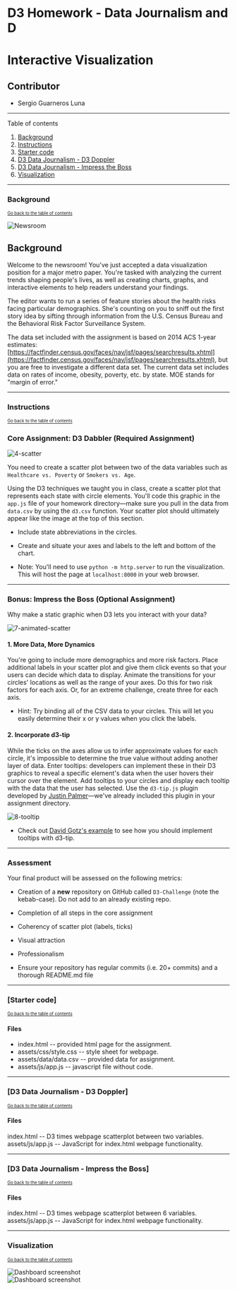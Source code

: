 # D3 Homework - Data Journalism and D

# Interactive Visualization
## Contributor
* Sergio Guarneros Luna

---
Table of contents <a name="toc"></a>

1. [Background](#1)
2. [Instructions](#2)
3. [Starter code](#3)
4. [D3 Data Journalism - D3 Doppler](#4)
5. [D3 Data Journalism - Impress the Boss](#5)
6. [Visualization](#6)

---

### Background <a name="1"></a>
<sub><sup>[Go back to the table of contents](#toc)</sub></sup>

![Newsroom](https://media.giphy.com/media/v2xIous7mnEYg/giphy.gif)

## Background

Welcome to the newsroom! You've just accepted a data visualization position for a major metro paper. You're tasked with analyzing the current trends shaping people's lives, as well as creating charts, graphs, and interactive elements to help readers understand your findings.

The editor wants to run a series of feature stories about the health risks facing particular demographics. She's counting on you to sniff out the first story idea by sifting through information from the U.S. Census Bureau and the Behavioral Risk Factor Surveillance System.

The data set included with the assignment is based on 2014 ACS 1-year estimates: [https://factfinder.census.gov/faces/nav/jsf/pages/searchresults.xhtml](https://factfinder.census.gov/faces/nav/jsf/pages/searchresults.xhtml), but you are free to investigate a different data set. The current data set includes data on rates of income, obesity, poverty, etc. by state. MOE stands for "margin of error."

---

### Instructions <a name="2"></a>
<sub><sup>[Go back to the table of contents](#toc)</sub></sup>

### Core Assignment: D3 Dabbler (Required Assignment)

![4-scatter](Images/4-scatter.jpg)

You need to create a scatter plot between two of the data variables such as `Healthcare vs. Poverty` or `Smokers vs. Age`.

Using the D3 techniques we taught you in class, create a scatter plot that represents each state with circle elements. You'll code this graphic in the `app.js` file of your homework directory—make sure you pull in the data from `data.csv` by using the `d3.csv` function. Your scatter plot should ultimately appear like the image at the top of this section.

* Include state abbreviations in the circles.

* Create and situate your axes and labels to the left and bottom of the chart.

* Note: You'll need to use `python -m http.server` to run the visualization. This will host the page at `localhost:8000` in your web browser.

- - -

### Bonus: Impress the Boss (Optional Assignment)

Why make a static graphic when D3 lets you interact with your data?

![7-animated-scatter](Images/7-animated-scatter.gif)

#### 1. More Data, More Dynamics

You're going to include more demographics and more risk factors. Place additional labels in your scatter plot and give them click events so that your users can decide which data to display. Animate the transitions for your circles' locations as well as the range of your axes. Do this for two risk factors for each axis. Or, for an extreme challenge, create three for each axis.

* Hint: Try binding all of the CSV data to your circles. This will let you easily determine their x or y values when you click the labels.

#### 2. Incorporate d3-tip

While the ticks on the axes allow us to infer approximate values for each circle, it's impossible to determine the true value without adding another layer of data. Enter tooltips: developers can implement these in their D3 graphics to reveal a specific element's data when the user hovers their cursor over the element. Add tooltips to your circles and display each tooltip with the data that the user has selected. Use the `d3-tip.js` plugin developed by [Justin Palmer](https://github.com/Caged)—we've already included this plugin in your assignment directory.

![8-tooltip](Images/8-tooltip.gif)

* Check out [David Gotz's example](https://bl.ocks.org/davegotz/bd54b56723c154d25eedde6504d30ad7) to see how you should implement tooltips with d3-tip.

- - -

### Assessment

Your final product will be assessed on the following metrics:

* Creation of a **new** repository on GitHub called `D3-Challenge` (note the kebab-case). Do not add to an already existing repo.

* Completion of all steps in the core assignment

* Coherency of scatter plot (labels, ticks)

* Visual attraction

* Professionalism

* Ensure your repository has regular commits (i.e. 20+ commits) and a thorough README.md file

---

### [Starter code] <a name="3"></a>
<sub><sup>[Go back to the table of contents](#toc)</sub></sup>
#### Files
- index.html -- provided html page for the assignment.
- assets/css/style.css -- style sheet for webpage.
- assets/data/data.csv -- provided data for assignment.
- assets/js/app.js -- javascript file without code.

---

### [D3 Data Journalism - D3 Doppler] <a name="4"></a>
<sub><sup>[Go back to the table of contents](#toc)</sub></sup>

#### Files
index.html -- D3 times webpage scatterplot between two variables.
assets/js/app.js -- JavaScript for index.html webpage functionality.

---

### [D3 Data Journalism - Impress the Boss] <a name="5"></a>
<sub><sup>[Go back to the table of contents](#toc)</sub></sup>

#### Files
index.html -- D3 times webpage scatterplot between 6 variables.
assets/js/app.js -- JavaScript for index.html webpage functionality.

---

### Visualization <a name="2"></a>
<sub><sup>[Go back to the table of contents](#toc)</sub></sup>

![Dashboard screenshot](Images/screen1.png)
<br>
![Dashboard screenshot](Images/screen2.png)
<br>
